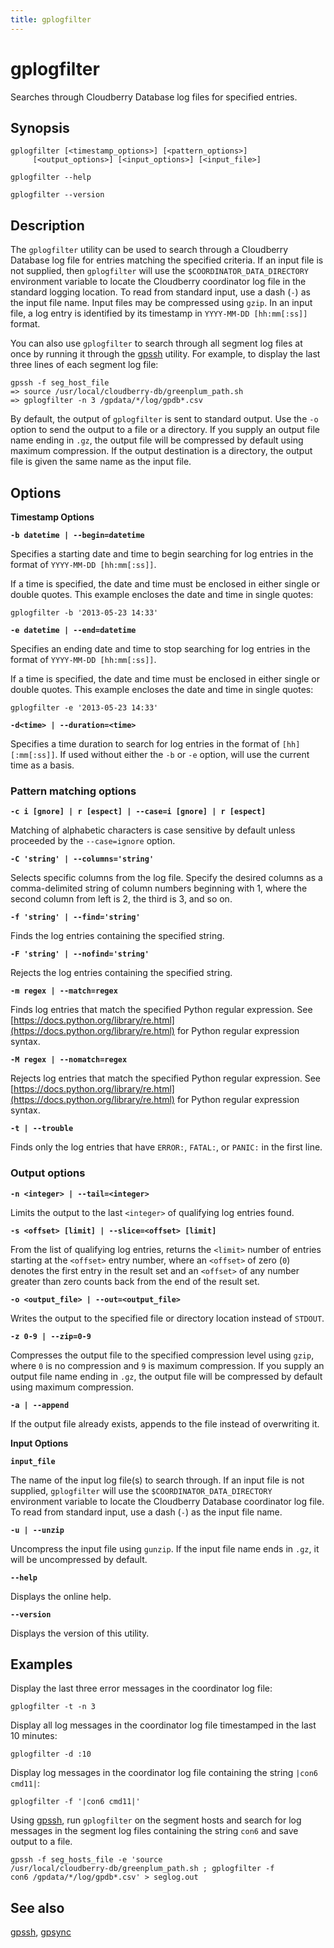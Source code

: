 ```yaml
---
title: gplogfilter
---
```


# gplogfilter

Searches through Cloudberry Database log files for specified entries.

## Synopsis

```shell
gplogfilter [<timestamp_options>] [<pattern_options>] 
     [<output_options>] [<input_options>] [<input_file>] 

gplogfilter --help 

gplogfilter --version
```

## Description

The `gplogfilter` utility can be used to search through a Cloudberry Database log file for entries matching the specified criteria. If an input file is not supplied, then `gplogfilter` will use the `$COORDINATOR_DATA_DIRECTORY` environment variable to locate the Cloudberry coordinator log file in the standard logging location. To read from standard input, use a dash (`-`) as the input file name. Input files may be compressed using `gzip`. In an input file, a log entry is identified by its timestamp in `YYYY-MM-DD [hh:mm[:ss]]` format.

You can also use `gplogfilter` to search through all segment log files at once by running it through the [gpssh](/docs/sys-utilities/db-util-gpssh.md) utility. For example, to display the last three lines of each segment log file:

```shell
gpssh -f seg_host_file
=> source /usr/local/cloudberry-db/greenplum_path.sh
=> gplogfilter -n 3 /gpdata/*/log/gpdb*.csv
```

By default, the output of `gplogfilter` is sent to standard output. Use the `-o` option to send the output to a file or a directory. If you supply an output file name ending in `.gz`, the output file will be compressed by default using maximum compression. If the output destination is a directory, the output file is given the same name as the input file.

## Options

**Timestamp Options**

**`-b datetime | --begin=datetime`**

Specifies a starting date and time to begin searching for log entries in the format of `YYYY-MM-DD [hh:mm[:ss]]`.

If a time is specified, the date and time must be enclosed in either single or double quotes. This example encloses the date and time in single quotes:

```shell
gplogfilter -b '2013-05-23 14:33'
```

**`-e datetime | --end=datetime`**

Specifies an ending date and time to stop searching for log entries in the format of `YYYY-MM-DD [hh:mm[:ss]]`.

If a time is specified, the date and time must be enclosed in either single or double quotes. This example encloses the date and time in single quotes:

```shell
gplogfilter -e '2013-05-23 14:33' 
```

**`-d<time> | --duration=<time>`**

Specifies a time duration to search for log entries in the format of `[hh][:mm[:ss]]`. If used without either the `-b` or `-e` option, will use the current time as a basis.

### Pattern matching options

**`-c i [gnore] | r [espect] | --case=i [gnore] | r [espect]`**

Matching of alphabetic characters is case sensitive by default unless proceeded by the `--case=ignore` option.

**`-C 'string' | --columns='string'`**

Selects specific columns from the log file. Specify the desired columns as a comma-delimited string of column numbers beginning with 1, where the second column from left is 2, the third is 3, and so on.

**`-f 'string' | --find='string'`**

Finds the log entries containing the specified string.

**`-F 'string' | --nofind='string'`**

Rejects the log entries containing the specified string.

**`-m regex | --match=regex`**

Finds log entries that match the specified Python regular expression. See [https://docs.python.org/library/re.html](https://docs.python.org/library/re.html) for Python regular expression syntax.

**`-M regex | --nomatch=regex`**

Rejects log entries that match the specified Python regular expression. See [https://docs.python.org/library/re.html](https://docs.python.org/library/re.html) for Python regular expression syntax.

**`-t | --trouble`**

Finds only the log entries that have `ERROR:`, `FATAL:`, or `PANIC:` in the first line.

### Output options

**`-n <integer> | --tail=<integer>`**

Limits the output to the last `<integer>` of qualifying log entries found.

**`-s <offset> [limit] | --slice=<offset> [limit]`**

From the list of qualifying log entries, returns the `<limit>` number of entries starting at the `<offset>` entry number, where an `<offset>` of zero (`0`) denotes the first entry in the result set and an `<offset>` of any number greater than zero counts back from the end of the result set.

**`-o <output_file> | --out=<output_file>`**

Writes the output to the specified file or directory location instead of `STDOUT`.

**`-z 0-9 | --zip=0-9`**

Compresses the output file to the specified compression level using `gzip`, where `0` is no compression and `9` is maximum compression. If you supply an output file name ending in `.gz`, the output file will be compressed by default using maximum compression.

**`-a | --append`**

If the output file already exists, appends to the file instead of overwriting it.

**Input Options**

**`input_file`**

The name of the input log file(s) to search through. If an input file is not supplied, `gplogfilter` will use the `$COORDINATOR_DATA_DIRECTORY` environment variable to locate the Cloudberry Database coordinator log file. To read from standard input, use a dash (`-`) as the input file name.

**`-u | --unzip`**

Uncompress the input file using `gunzip`. If the input file name ends in `.gz`, it will be uncompressed by default.

**`--help`**

Displays the online help.

**`--version`**

Displays the version of this utility.

## Examples

Display the last three error messages in the coordinator log file:

```shell
gplogfilter -t -n 3
```

Display all log messages in the coordinator log file timestamped in the last 10 minutes:

```shell
gplogfilter -d :10
```

Display log messages in the coordinator log file containing the string `|con6 cmd11|`:

```shell
gplogfilter -f '|con6 cmd11|'
```

Using [gpssh](/docs/sys-utilities/db-util-gpssh.md), run `gplogfilter` on the segment hosts and search for log messages in the segment log files containing the string `con6` and save output to a file.

```shell
gpssh -f seg_hosts_file -e 'source 
/usr/local/cloudberry-db/greenplum_path.sh ; gplogfilter -f 
con6 /gpdata/*/log/gpdb*.csv' > seglog.out
```

## See also

[gpssh](/docs/sys-utilities/db-util-gpssh.md), [gpsync](/docs/sys-utilities/db-util-gpsync.md)
